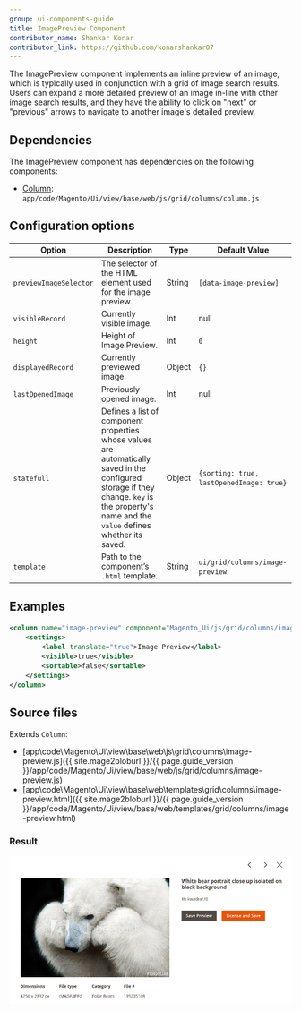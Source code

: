 ```yaml
---
group: ui-components-guide
title: ImagePreview Component
contributor_name: Shankar Konar
contributor_link: https://github.com/konarshankar07
---
```


The ImagePreview component implements an inline preview of an image, which is typically used in conjunction with a grid of image search results. Users can expand a more detailed preview of an image in-line with other image search results, and they have the ability to click on "next" or "previous" arrows to navigate to another image's detailed preview.

## Dependencies

The ImagePreview component has dependencies on the following components:

*  [Column]({{page.baseurl}}/ui_comp_guide/components/ui-column.html): `app/code/Magento/Ui/view/base/web/js/grid/columns/column.js`

## Configuration options

|      Option                |   Description                                                                                                                                                                                                      |      Type      |  Default Value                           |
|----------------------------|--------------------------------------------------------------------------------------------------------------------------------------------------------------------------------------------------------------------|----------------| -----------------------------------------|
| `previewImageSelector`     | The selector of the HTML element used for the image preview.                                                                                                                                                       |  String        | `[data-image-preview]`                   |
| `visibleRecord`            | Currently visible image.                                                                                                                                                                                           |  Int           | null                                     |
| `height`                   | Height of Image Preview.                                                                                                                                                                                           |  Int           | `0`                                      |
| `displayedRecord`          | Currently previewed image.                                                                                                                                                                                         |  Object        | `{}`                                     |
| `lastOpenedImage`          | Previously opened image.                                                                                                                                                                                           |  Int           | null                                     |
| `statefull`                | Defines a list of component properties whose values are automatically saved in the configured storage if they change. `key` is the property's name and the `value` defines whether its saved.                      |  Object        | `{sorting: true, lastOpenedImage: true}` |
| `template`                 | Path to the component’s `.html` template.                                                                                                                                                                          |  String        | `ui/grid/columns/image-preview`          |

## Examples

```xml
<column name="image-preview" component="Magento_Ui/js/grid/columns/image-preview">
    <settings>
        <label translate="true">Image Preview</label>
        <visible>true</visible>
        <sortable>false</sortable>
    </settings>
</column>
```

## Source files

Extends `Column`:

*  [app\code\Magento\Ui\view\base\web\js\grid\columns\image-preview.js]({{ site.mage2bloburl }}/{{ page.guide_version }}/app/code/Magento/Ui/view/base/web/js/grid/columns/image-preview.js)
*  [app\code\Magento\Ui\view\base\web\templates\grid\columns\image-preview.html]({{ site.mage2bloburl }}/{{ page.guide_version }}/app/code/Magento/Ui/view/base/web/templates/grid/columns/image-preview.html)

### Result

![ImagePreview Component](../_images/ui-components/image-preview-result.png)
